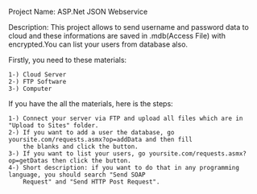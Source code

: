 Project Name: ASP.Net JSON Webservice

Description: This project allows to send username and password data to cloud and
these informations are saved in .mdb(Access File) with encrypted.You can list your
users from database also.

Firstly, you need to these materials:

	1-) Cloud Server
	2-) FTP Software
	3-) Computer

If you have the all the materials, here is the steps:

	1-) Connect your server via FTP and upload all files which are in "Upload to Sites" folder.
	2-) If you want to add a user the database, go yoursite.com/requests.asmx?op=addData and then fill
		the blanks and click the button.
	3-) If you want to list your users, go yoursite.com/requests.asmx?op=getDatas then click the button.
	4-) Short description: if you want to do that in any programming language, you should search "Send SOAP
		Request" and "Send HTTP Post Request".
